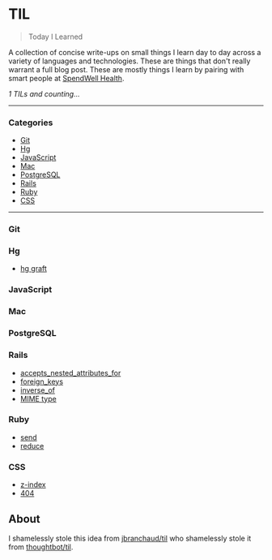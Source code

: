 # TIL

> Today I Learned

A collection of concise write-ups on small things I learn day to day across a
variety of languages and technologies. These are things that don't really
warrant a full blog post. These are mostly things I learn by pairing with
smart people at [SpendWell Health](https://www.spendwellhealth.com/).

_1 TILs and counting..._

---

### Categories

* [Git](#git)
* [Hg](#hg)
* [JavaScript](#javascript)
* [Mac](#mac)
* [PostgreSQL](#postgresql)
* [Rails](#rails)
* [Ruby](#ruby)
* [CSS](#css)

---

### Git

### Hg

- [hg graft](hg/hg_graft.md)

### JavaScript

### Mac

### PostgreSQL

### Rails

- [accepts_nested_attributes_for](Rails/accepts_nested_attributes_for)
- [foreign_keys](Rails/foreign_keys.md)
- [inverse_of](Rails/inverse_of.md)
- [MIME type](Rails/mime_type.md)

### Ruby

- [send](ruby/send.md)
- [reduce](ruby/reduce.md)

### CSS

- [z-index](css/z-index.md)
- [404](Rails/404.md)

## About

I shamelessly stole this idea from [jbranchaud/til](https://github.com/jbranchaud/til) who shamelessly stole it from
[thoughtbot/til](https://github.com/thoughtbot/til).
